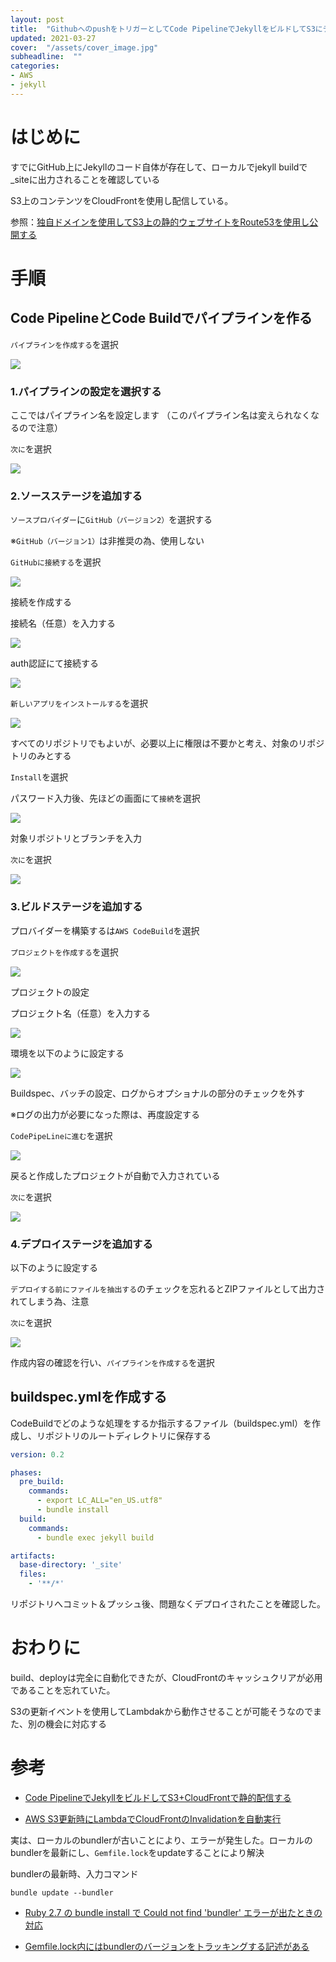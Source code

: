```yaml
---
layout: post
title:  "GithubへのpushをトリガーとしてCode PipelineでJekyllをビルドしてS3にデプロイする"
updated: 2021-03-27
cover:  "/assets/cover_image.jpg"
subheadline:  ""
categories: 
- AWS
- jekyll
---
```


# はじめに

すでにGitHub上にJekyllのコード自体が存在して、ローカルでjekyll buildで _siteに出力されることを確認している

S3上のコンテンツをCloudFrontを使用し配信している。

参照：[独自ドメインを使用してS3上の静的ウェブサイトをRoute53を使用し公開する](https://kurutasu.github.io/2019/06/18/aws-s3-route53)

# 手順

## Code PipelineとCode Buildでパイプラインを作る

`パイプラインを作成する`を選択

![](https://lh3.googleusercontent.com/pw/ACtC-3cEXu05cdBh4BsBO1W4Tlwla4LSlPJK6HQu72RE2c6DV2XDBEzAjDXtc3SzqletKb6rbVgBPznS3ZfHXYChZYLnD5kcUd1io4n7khEKaagzOMvUu4F7qPgVBVep_u3MjHVdyUjVNeWi_sWBfkObQ2xE=w1262-h517-no?authuser=0)

### 1.パイプラインの設定を選択する

ここではパイプライン名を設定します
（このパイプライン名は変えられなくなるので注意）

`次に`を選択

![](https://lh3.googleusercontent.com/pw/ACtC-3esLIMEMABlbbE29o8cCch1KHuvBG-5upxUH1OsvFLsP0LkA9GJe2PzxaCBDX8mNE_kj0ksuDHpibMDOLjT4w74j9dAWQ7AGnWlfYA5n80yyTLJLFGU9REH2VMAi0vnpNPZQmhMdqKsKksiIVUJ56q0=w1084-h550-no?authuser=0)

### 2.ソースステージを追加する

`ソースプロバイダー`に`GitHub（バージョン2）`を選択する

※`GitHub（バージョン1）`は非推奨の為、使用しない

`GitHubに接続する`を選択

![](https://lh3.googleusercontent.com/pw/ACtC-3cbX9h9eTKoRHx0BAaAhiJ8b6ZLXyMajnhIrsLNBWJKPK-QDFKTn4VyeXTNBApnY5ys6aVoIIiqw8tYP92ofSUH2_kcjZ7KFtqSm9PTZk6rUa8bPpgk1qVVOqtZAelx_k-J_d6O_mhPF0pifUA4129t=w1289-h555-no?authuser=0)

接続を作成する

接続名（任意）を入力する

![](https://lh3.googleusercontent.com/pw/ACtC-3fBJrjsWtoyYduvL1DvV5CoEZ2jOtJV_vRd6GNO77rnXU_tItWU_ywMYaK9XsAy8F9OEypP-CFq59Kk7XPDtwSEBtMz3vjMaoKT0sEWcUG1TyM3APv3SPTZMUoa1OFslxyAIlFmPDy1-0O7qy6O7XZM=w591-h281-no?authuser=0)

auth認証にて接続する

![](https://lh3.googleusercontent.com/pw/ACtC-3fzOV2xR-MrrR8cyvesa-8NRiPO6gIOU3KVLmdPJ-qLQKSFs2iXGE580y6h4HMa5nJPs_dih8hzNpomrQC85C4JmHk22RY9YAROEZlnh_x-7O8GjJFKXpuBkosvs4pD3SZ7PHPGiiHbauenH0JQyW-L=w561-h584-no?authuser=0)

`新しいアプリをインストールする`を選択

![](https://lh3.googleusercontent.com/pw/ACtC-3dAxvN4ghZltaQLPllEL3DzoGdKmSGZh4s9RoZa3Zyr_rkAY8V6fxRg4GmhzRT6mN97OJQnXmOTxhwORDePGV_uhFRIvNRY5zlny62GWj-Z4HHy3E2aMc-1XBOuDYJOiF1FzVmCKXm-1seoZhVOq6py=w898-h415-no?authuser=0)

すべてのリポジトリでもよいが、必要以上に権限は不要かと考え、対象のリポジトリのみとする

`Install`を選択

パスワード入力後、先ほどの画面にて`接続`を選択

![](https://lh3.googleusercontent.com/pw/ACtC-3e1OyuIb_ISdVMouVdknnKzT4Z3-qHSJEHR45ZuMRdnCsNaCiO131WRGpE15-9lUpGlrWrbZLZ9YqaqdV8IR2tfdbTjoxPBvYuLYIKVXOP28DmRPJpYh9wUYOUcI9iyyRnZcSakp0DdYSos-MA2y4US=w501-h635-no?authuser=0)

対象リポジトリとブランチを入力

`次に`を選択

![](https://lh3.googleusercontent.com/pw/ACtC-3f9_z4Zpy3pA5Gure84f-MFZP5ru62bqtEh8JWSNc_ffNVXTu2qnVgnuyuTOM_CRzoMcXJs1-9QKOrKZGiyCKF5O_2t70ilY-p1sGjLKgnXn-DfNK8g9frd0eyEk1jRIXTolx8QynoZW3YhCFygygWe=w689-h569-no?authuser=0)

### 3.ビルドステージを追加する

プロバイダーを構築するは`AWS CodeBuild`を選択

`プロジェクトを作成する`を選択

![](https://lh3.googleusercontent.com/pw/ACtC-3fRkmCPe0C79MD0s6fx5aXV5eEf6RUI3wjjWd423HzBp7vpl6KjXNcfIDvnwBIMUEPELnTVyEsJa2vd07pOYlbqZeBmJ5SW56j-7dqW6YLwJcmaTC7jx65k2IumWMnQ7UduNKeCdMSKkwuWVQ1deDy_=w1083-h565-no?authuser=0)

プロジェクトの設定

プロジェクト名（任意）を入力する

![](https://lh3.googleusercontent.com/pw/ACtC-3dpU9iD1GFvebQpjA4wgPumDjN9h8nka4KM6JXoTAFUtpx8ZmVcE0ZfdPNYba0N436zO1TlB9RiAjrN-4Hy5ZIEB5T1A-9UtCY5Dc_KHtz7qqnXk0UrJtFf8sXfsGPf6rqpLYq7lctD2V55GmAvUSfW=w577-h410-no?authuser=0)

環境を以下のように設定する

![](https://lh3.googleusercontent.com/pw/ACtC-3cnrt1uXlf23xApM-7lBKAOWsxz3ZaZWuBBBGgV6SeL4wcKxtenAEC7hg_JnwYsnc5k7uO2xo9PB1Bveh_ndpXGk2ZbiL7wfR-PF_yAZ-PZvqCXl_CkA26MLNvvSFEOLruxgxgBc9_D9ESuj-ZM5Rni=w545-h628-no?authuser=0)

Buildspec、バッチの設定、ログからオプショナルの部分のチェックを外す

※ログの出力が必要になった際は、再度設定する

`CodePipeLineに進む`を選択

![](https://lh3.googleusercontent.com/pw/ACtC-3eh7DMSjF0iM_ivylBXKN18_unvP_sALyd28BA1NjvbxlYNAo7pmg4BAdswb877Q3P5QljVfIFIqdVsStpJuXU-EKWOwqBWpmcrz9x08sgGPzI9w3I13gVMQM9rSJrtIcZf8ncMBvizQeduwwRNskui=w547-h560-no?authuser=0)

戻ると作成したプロジェクトが自動で入力されている

`次に`を選択

![](https://lh3.googleusercontent.com/pw/ACtC-3d2spR-RtwjWo_il1e4GEYYDHbI9mZUSouoNfpyimdtZPOnEL6biL0MjYvRm4F1uoAvxIC8wsYxYeqinC3b0SkOhwhG-J1Qp418kYTG0FeC8WgTxtqtiRPvdX6-RdQAwB3EtztkkJ8jb6jtL_BzymUa=w904-h549-no?authuser=0)

### 4.デプロイステージを追加する

以下のように設定する

`デプロイする前にファイルを抽出する`のチェックを忘れるとZIPファイルとして出力されてしまう為、注意

`次に`を選択

![](https://lh3.googleusercontent.com/pw/ACtC-3dHDTtV9tp7bsBs59Kf6zXE82QRYRY4LKTXL_tww9ulGfH2WL0uxoHoP3FV8sB-XRZDxomoSQJ5Of9UEZS5MpDUPmC_yiacojveZRmfTYKitjgFFRHhOkUZ-SBQ9cPYwpHk0blDsjHO8iS2BwEAg1IV=w901-h446-no?authuser=0)

作成内容の確認を行い、`パイプラインを作成する`を選択

## buildspec.ymlを作成する

CodeBuildでどのような処理をするか指示するファイル（buildspec.yml）を作成し、リポジトリのルートディレクトリに保存する

```buildspec.yml
version: 0.2

phases:
  pre_build:
    commands:
      - export LC_ALL="en_US.utf8"
      - bundle install
  build:
    commands:
      - bundle exec jekyll build

artifacts:
  base-directory: '_site'
  files:
    - '**/*'
```

リポジトリへコミット＆プッシュ後、問題なくデプロイされたことを確認した。

# おわりに

build、deployは完全に自動化できたが、CloudFrontのキャッシュクリアが必用であることを忘れていた。

S3の更新イベントを使用してLambdakから動作させることが可能そうなのでまた、別の機会に対応する

# 参考

* [Code PipelineでJekyllをビルドしてS3+CloudFrontで静的配信する](https://qiita.com/Nekoya3/items/20ec0fd15df893578c21)

* [AWS S3更新時にLambdaでCloudFrontのInvalidationを自動実行](https://qiita.com/kskinaba/items/dcf9693dd034517e114a)

実は、ローカルのbundlerが古いことにより、エラーが発生した。ローカルのbundlerを最新にし、`Gemfile.lock`をupdateすることにより解決

bundlerの最新時、入力コマンド

```
bundle update --bundler
```

* [Ruby 2.7 の bundle install で Could not find 'bundler' エラーが出たときの対応](https://qiita.com/uasi/items/8be1490b1735dae05e6a)

* [Gemfile.lock内にはbundlerのバージョンをトラッキングする記述がある](https://shinkufencer.hateblo.jp/entry/2019/05/20/000000)